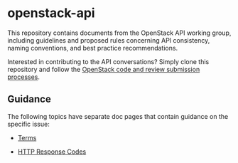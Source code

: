 openstack-api
=============

This repository contains documents from the OpenStack API working group,
including guidelines and proposed rules concerning API consistency, naming
conventions, and best practice recommendations.

Interested in contributing to the API conversations? Simply clone this
repository and follow the [OpenStack code and review submission
processes](processes).

Guidance
--------

The following topics have separate doc pages that contain guidance on the
specific issue:

* [Terms](terms.md)

* [HTTP Response Codes](http_response_codes.md)

[processes]: https://wiki.openstack.org/wiki/How_To_Contribute
